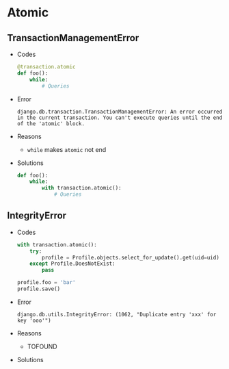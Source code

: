 # Atomic

## TransactionManagementError

* Codes

  ```python
  @transaction.atomic
  def foo():
      while:
          # Queries
  ```

* Error

  ```shell
  django.db.transaction.TransactionManagementError: An error occurred in the current transaction. You can't execute queries until the end of the 'atomic' block.
  ```

* Reasons

  * ``while`` makes ``atomic`` not end

* Solutions

  ```python
  def foo():
      while:
          with transaction.atomic():
              # Queries
  ```

## IntegrityError

* Codes

  ```python
  with transaction.atomic():
      try:
          profile = Profile.objects.select_for_update().get(uid=uid)
      except Profile.DoesNotExist:
          pass

  profile.foo = 'bar'
  profile.save()
  ```

* Error

  ```shell
  django.db.utils.IntegrityError: (1062, "Duplicate entry 'xxx' for key 'ooo'")
  ```

* Reasons

  * TOFOUND

* Solutions